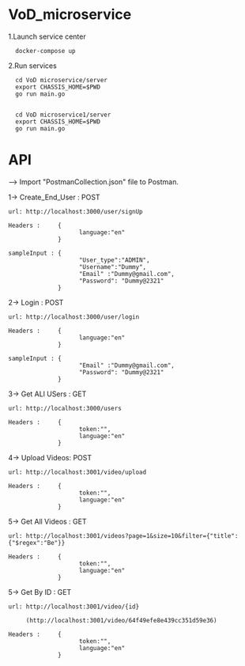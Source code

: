 # VoD_microservice

1.Launch service center  

      docker-compose up 
      
2.Run services

      cd VoD microservice/server
      export CHASSIS_HOME=$PWD
      go run main.go
  

      cd VoD microservice1/server
      export CHASSIS_HOME=$PWD
      go run main.go
  
# API

--> Import "PostmanCollection.json" file to Postman.

1-> Create_End_User : POST
    
    url: http://localhost:3000/user/signUp

    Headers :     {
                        language:"en"
                  }

    sampleInput : {
                        "User_type":"ADMIN",
                        "Username":"Dummy",
                        "Email" :"Dummy@gmail.com",
                        "Password": "Dummy@2321"
                  }

2-> Login : POST
    
    url: http://localhost:3000/user/login

    Headers :     {
                        language:"en"
                  }

    sampleInput : {
                        "Email" :"Dummy@gmail.com",
                        "Password": "Dummy@2321"
                  }

3-> Get ALl USers : GET

    url: http://localhost:3000/users  

    Headers :     {
                        token:"",
                        language:"en"
                  }

4-> Upload Videos: POST

    url: http://localhost:3001/video/upload

    Headers :     {
                        token:"",
                        language:"en"
                  }
    

5-> Get All Videos : GET

    url: http://localhost:3001/videos?page=1&size=10&filter={"title":{"$regex":"Be"}}

    Headers :     {
                        token:"",
                        language:"en"
                  }

5-> Get By ID : GET

    url: http://localhost:3001/video/{id}

         (http://localhost:3001/video/64f49efe8e439cc351d59e36)

    Headers :     {
                        token:"",
                        language:"en"
                  }

  
